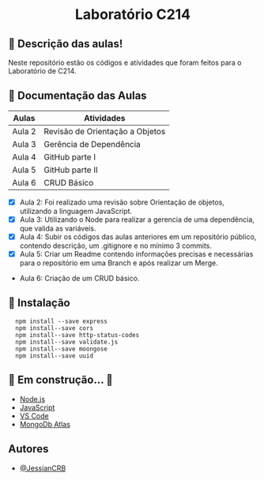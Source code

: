 <h1 align="center">Laboratório C214</h1>

## :notebook: Descrição das aulas!

<p>Neste repositório estão os códigos e atividades que foram feitos para o Laboratório de C214.</p>

## :scroll: Documentação das Aulas

| Aulas  | Atividades                      |
| ------ | ------------------------------- |
| Aula 2 | Revisão de Orientação a Objetos |
| Aula 3 | Gerência de Dependência         |
| Aula 4 | GitHub parte I                  |
| Aula 5 | GitHub parte II                 |
| Aula 6 | CRUD Básico                     |

- [x] Aula 2: Foi realizado uma revisão sobre Orientação de objetos, utilizando a linguagem JavaScript.
- [x] Aula 3: Utilizando o Node para realizar a gerencia de uma dependência, que valida as variáveis.
- [x] Aula 4: Subir os códigos das aulas anteriores em um repositório público, contendo descrição, um .gitignore e no mínimo 3 commits.
- [x] Aula 5: Criar um Readme contendo informações precisas e necessárias para o repositório em uma Branch e após realizar um Merge.
- Aula 6: Criação de um CRUD básico.

## :wrench: Instalação

```http
  npm install --save express
  npm install--save cors
  npm install--save http-status-codes
  npm install--save validate.js
  npm install--save moongose
  npm install--save uuid
```

## 🚧 Em construção... 🚧

- [Node.js](https://nodejs.org/en/)
- [JavaScript](https://developer.mozilla.org/pt-BR/docs/Learn/JavaScript)
- [VS Code](https://code.visualstudio.com/)
- [MongoDb Atlas](https://cloud.mongodb.com/user?_ga=2.103965443.26214268.1648706634-1005231838.1648706634)

## Autores

- [@JessianCRB](https://github.com/JessianCRB)
